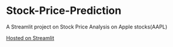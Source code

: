 # Stock-Price-Prediction
A Streamlit project on Stock Price Analysis on Apple stocks(AAPL)

[Hosted on Streamlit](https://share.streamlit.io/anushkarthik05/stock-price-prediction/main/myapp.py)
